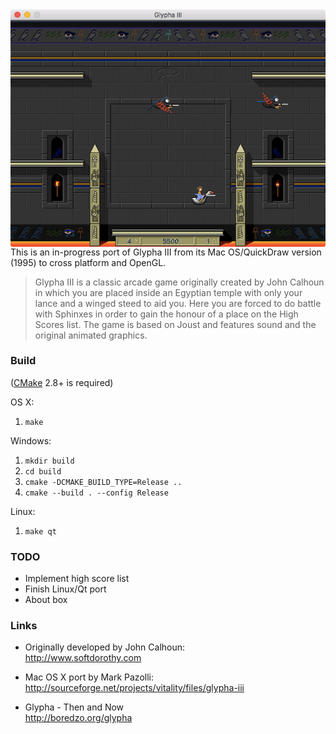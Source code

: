 <img src="/screenshot_mac.png?raw=true" alt="Mac screenshot" align="right">

This is an in-progress port of Glypha III from its Mac OS/QuickDraw version (1995) to cross platform and OpenGL.

> Glypha III is a classic arcade game originally created by John Calhoun in which you are placed inside an Egyptian temple with only your lance and a winged steed to aid you. Here you are forced to do battle with Sphinxes in order to gain the honour of a place on the High Scores list. The game is based on Joust and features sound and the original animated graphics.

### Build

([CMake](https://cmake.org) 2.8+ is required)

OS X:

1. `make`

Windows:

1. `mkdir build`
2. `cd build`
3. `cmake -DCMAKE_BUILD_TYPE=Release ..`
4. `cmake --build . --config Release`

Linux:

1. `make qt`

### TODO

- Implement high score list
- Finish Linux/Qt port
- About box

### Links

- Originally developed by John Calhoun:  
http://www.softdorothy.com

- Mac OS X port by Mark Pazolli:  
http://sourceforge.net/projects/vitality/files/glypha-iii

- Glypha - Then and Now  
http://boredzo.org/glypha
